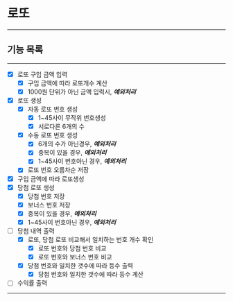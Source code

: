 
# 로또

----

## 기능 목록

---
- [x] 로또 구입 금액 입력
  - [x] 구입 금액에 따라 로또개수 계산
  - [x] 1000원 단위가 아닌 금액 입력시, **_예외처리_**
- [x] 로또 생성
  - [x] 자동 로또 번호 생성
    - [x] 1~45사이 무작위 번호생성
    - [x] 서로다른 6개의 수
  - [x] 수동 로또 번호 생성
    - [x] 6개의 수가 아닌경우, **_예외처리_**
    - [x] 중복이 있을 경우, **_예외처리_**
    - [x] 1~45사이 번호아닌 경우, **_예외처리_**
  - [x] 로또 번호 오름차순 저장
- [x] 구입 금액에 따라 로또생성
- [x] 당첨 로또 생성
  - [x] 당첨 번호 저장
  - [x] 보너스 번호 저장
  - [x] 중복이 있을 경우, **_예외처리_**
  - [x] 1~45사이 번호아닌 경우, **_예외처리_**
- [ ] 당첨 내역 출력
  - [x] 로또, 당첨 로또 비교해서 일치하는 번호 개수 확인
    - [x] 로또 번호와 당첨 번호 비교
    - [x] 로또 번호와 보너스 번호 비교
  - [x] 당첨 번호와 일치한 갯수에 따라 등수 출력
    - [x] 당첨 번호와 일치한 갯수에 따라 등수 계산
- [ ] 수익률 출력
---